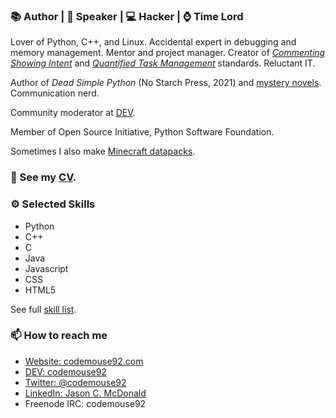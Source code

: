 ### 📚 Author | 🎤 Speaker | 💻 Hacker | ⌚ Time Lord

Lover of Python, C++, and Linux. Accidental expert in debugging and memory management. Mentor and project manager. Creator of [*Commenting Showing Intent*](https://standards.mousepawmedia.com/csi.html) and [*Quantified Task Management*](https://standards.mousepawmedia.com/qtm.html) standards. Reluctant IT.

Author of *Dead Simple Python* (No Starch Press, 2021) and [mystery novels](https://ajcharlesonpublishing.com/books/noah-clue-pi). Communication nerd.

Community moderator at [DEV](https://dev.to).

Member of Open Source Initiative, Python Software Foundation.

Sometimes I also make [Minecraft datapacks](https://www.planetminecraft.com/member/codemouse92/).

### 🔭 See my [CV](https://indeliblebluepen.com/downloads/JasonCMcDonald_CV.pdf).

### ⚙ Selected Skills

* Python
* C++
* C
* Java
* Javascript
* CSS
* HTML5

See full [skill list](https://gist.github.com/CodeMouse92/f7bbdabbafe77f926dd263cb92e1c485).

### 📫 How to reach me

* [Website: codemouse92.com](https://codemouse92.com)
* [DEV: codemouse92](https://dev.to/codemouse92)
* [Twitter: @codemouse92](https://twitter.com/codemouse92)
* [LinkedIn: Jason C. McDonald](https://linkedin.com/in/codemouse92)
* Freenode IRC: codemouse92
